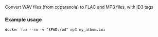 Convert WAV files (from cdparanoia) to FLAC and MP3 files, with ID3 tags

### Example usage
    docker run --rm -v "$PWD:/wd" mp3 my_album.ini
